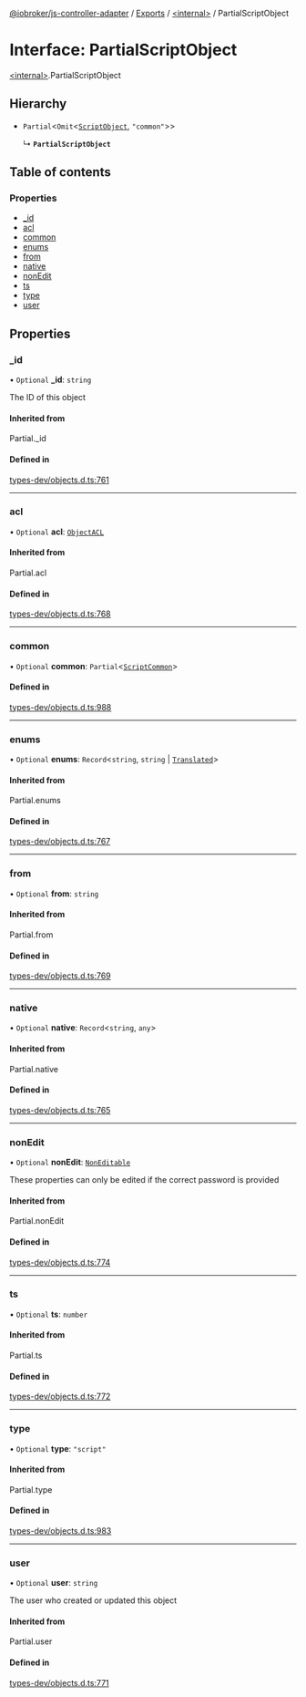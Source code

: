 [@iobroker/js-controller-adapter](../README.md) / [Exports](../modules.md) / [\<internal\>](../modules/internal_.md) / PartialScriptObject

# Interface: PartialScriptObject

[\<internal\>](../modules/internal_.md).PartialScriptObject

## Hierarchy

- `Partial`\<`Omit`\<[`ScriptObject`](internal_.ScriptObject.md), ``"common"``\>\>

  ↳ **`PartialScriptObject`**

## Table of contents

### Properties

- [\_id](internal_.PartialScriptObject.md#_id)
- [acl](internal_.PartialScriptObject.md#acl)
- [common](internal_.PartialScriptObject.md#common)
- [enums](internal_.PartialScriptObject.md#enums)
- [from](internal_.PartialScriptObject.md#from)
- [native](internal_.PartialScriptObject.md#native)
- [nonEdit](internal_.PartialScriptObject.md#nonedit)
- [ts](internal_.PartialScriptObject.md#ts)
- [type](internal_.PartialScriptObject.md#type)
- [user](internal_.PartialScriptObject.md#user)

## Properties

### \_id

• `Optional` **\_id**: `string`

The ID of this object

#### Inherited from

Partial.\_id

#### Defined in

[types-dev/objects.d.ts:761](https://github.com/ioBroker/ioBroker.js-controller/blob/9b2b813d/packages/types-dev/objects.d.ts#L761)

___

### acl

• `Optional` **acl**: [`ObjectACL`](internal_.ObjectACL.md)

#### Inherited from

Partial.acl

#### Defined in

[types-dev/objects.d.ts:768](https://github.com/ioBroker/ioBroker.js-controller/blob/9b2b813d/packages/types-dev/objects.d.ts#L768)

___

### common

• `Optional` **common**: `Partial`\<[`ScriptCommon`](internal_.ScriptCommon.md)\>

#### Defined in

[types-dev/objects.d.ts:988](https://github.com/ioBroker/ioBroker.js-controller/blob/9b2b813d/packages/types-dev/objects.d.ts#L988)

___

### enums

• `Optional` **enums**: `Record`\<`string`, `string` \| [`Translated`](../modules/internal_.md#translated)\>

#### Inherited from

Partial.enums

#### Defined in

[types-dev/objects.d.ts:767](https://github.com/ioBroker/ioBroker.js-controller/blob/9b2b813d/packages/types-dev/objects.d.ts#L767)

___

### from

• `Optional` **from**: `string`

#### Inherited from

Partial.from

#### Defined in

[types-dev/objects.d.ts:769](https://github.com/ioBroker/ioBroker.js-controller/blob/9b2b813d/packages/types-dev/objects.d.ts#L769)

___

### native

• `Optional` **native**: `Record`\<`string`, `any`\>

#### Inherited from

Partial.native

#### Defined in

[types-dev/objects.d.ts:765](https://github.com/ioBroker/ioBroker.js-controller/blob/9b2b813d/packages/types-dev/objects.d.ts#L765)

___

### nonEdit

• `Optional` **nonEdit**: [`NonEditable`](internal_.NonEditable.md)

These properties can only be edited if the correct password is provided

#### Inherited from

Partial.nonEdit

#### Defined in

[types-dev/objects.d.ts:774](https://github.com/ioBroker/ioBroker.js-controller/blob/9b2b813d/packages/types-dev/objects.d.ts#L774)

___

### ts

• `Optional` **ts**: `number`

#### Inherited from

Partial.ts

#### Defined in

[types-dev/objects.d.ts:772](https://github.com/ioBroker/ioBroker.js-controller/blob/9b2b813d/packages/types-dev/objects.d.ts#L772)

___

### type

• `Optional` **type**: ``"script"``

#### Inherited from

Partial.type

#### Defined in

[types-dev/objects.d.ts:983](https://github.com/ioBroker/ioBroker.js-controller/blob/9b2b813d/packages/types-dev/objects.d.ts#L983)

___

### user

• `Optional` **user**: `string`

The user who created or updated this object

#### Inherited from

Partial.user

#### Defined in

[types-dev/objects.d.ts:771](https://github.com/ioBroker/ioBroker.js-controller/blob/9b2b813d/packages/types-dev/objects.d.ts#L771)
